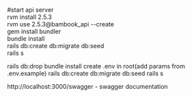 #start api server<br/>
rvm install 2.5.3<br/>
rvm use 2.5.3@bambook_api --create<br/>
gem install bundler<br/>
bundle install<br/>
rails db:create db:migrate db:seed<br/>
rails s<br/>

rails db:drop
bundle install
create .env in root(add params from .env.example)
rails db:create db:migrate db:seed
rails s

http://localhost:3000/swagger   - swagger documentation


